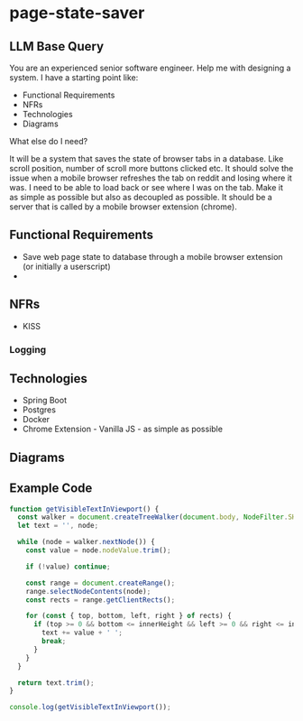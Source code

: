 # page-state-saver

## LLM Base Query

You are an experienced senior software engineer. Help me with designing a system. I have a starting point like:

- Functional Requirements
- NFRs
- Technologies
- Diagrams

What else do I need?

It will be a system that saves the state of browser tabs in a database. Like scroll position, number of scroll more buttons clicked etc. It should solve the issue when a mobile browser refreshes the tab on reddit and losing where it was. I need to be able to load back or see where I was on the tab. Make it as simple as possible but also as decoupled as possible. It should be a server that is called by a mobile browser extension (chrome). 

## Functional Requirements
- Save web page state to database through a mobile browser extension (or initially a userscript)
- 
## NFRs
- KISS
### Logging
## Technologies
- Spring Boot
- Postgres
- Docker
- Chrome Extension - Vanilla JS - as simple as possible
## Diagrams


## Example Code

```js
function getVisibleTextInViewport() {
  const walker = document.createTreeWalker(document.body, NodeFilter.SHOW_TEXT);
  let text = '', node;

  while (node = walker.nextNode()) {
    const value = node.nodeValue.trim();

    if (!value) continue;

    const range = document.createRange();
    range.selectNodeContents(node);
    const rects = range.getClientRects();

    for (const { top, bottom, left, right } of rects) {
      if (top >= 0 && bottom <= innerHeight && left >= 0 && right <= innerWidth) {
        text += value + ' ';
        break;
      }
    }
  }

  return text.trim();
}

console.log(getVisibleTextInViewport());
```
